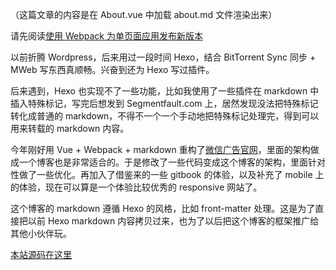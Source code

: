 （这篇文章的内容是在 About.vue 中加载 about.md 文件渲染出来）

请先阅读[使用 Webpack 为单页面应用发布新版本](http://zaishanda.com/post/3)

以前折腾 Wordpress，后来用过一段时间 Hexo，结合 BitTorrent Sync 同步 + MWeb 写东西真顺畅。兴奋到还为 Hexo 写过插件。


后来遇到，Hexo 也实现不了一些功能，比如我使用了一些插件在 markdown 中插入特殊标记，写完后想发到 Segmentfault.com 上，居然发现没法把特殊标记转化成普通的 markdown，不得不一个一个手动地把特殊标记处理完，得到可以用来转载的 markdown 内容。


今年刚好用 Vue + Webpack + markdown 重构了[微信广告官网](http://ad.weixin.qq.com/)，里面的架构做成一个博客也是非常适合的。于是修改了一些代码变成这个博客的架构，里面针对性做了一些优化。再加入了借鉴来的一些 gitbook 的体验，以及补充了 mobile 上的体验，现在可以算是一个体验比较优秀的 responsive 网站了。


这个博客的 markdown 遵循 Hexo 的风格，比如 front-matter 处理。这是为了直接把以前 Hexo markdown 内容拷贝过来，也为了以后把这个博客的框架推广给其他小伙伴玩。


[本站源码在这里](https://github.com/bammoo/webpack-deploy-markdown-site)